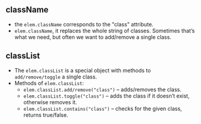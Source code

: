 ## className

- the `elem.className` corresponds to the "class" attribute.
- `elem.className`, it replaces the whole string of classes. Sometimes that’s what we need, but often we want to add/remove a single class.

## classList

- The `elem.classList` is a special object with methods to `add/remove/toggle` a single class.
- Methods of `elem.classList`:
  - `elem.classList.add/remove("class")` – adds/removes the class.
  - `elem.classList.toggle("class")` – adds the class if it doesn’t exist, otherwise removes it.
  - `elem.classList.contains("class")` – checks for the given class, returns true/false.
